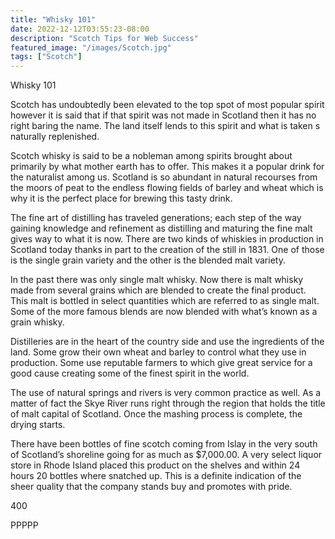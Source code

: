 ```yaml
---
title: "Whisky 101"
date: 2022-12-12T03:55:23-08:00
description: "Scotch Tips for Web Success"
featured_image: "/images/Scotch.jpg"
tags: ["Scotch"]
---
```


Whisky 101

Scotch has undoubtedly been elevated to the top spot of most popular spirit however it is said that if that spirit was not made in Scotland then it has no right baring the name. The land itself lends to this spirit and what is taken s naturally replenished.

Scotch whisky is said to be a nobleman among spirits brought about primarily by what mother earth has to offer.  This makes it a popular drink for the naturalist among us. Scotland is so abundant in natural recourses from the moors of peat to the endless flowing fields of barley and wheat which is why it is the perfect place for brewing this tasty drink.

The fine art of distilling has traveled generations; each step of the way gaining knowledge and refinement as distilling and maturing the fine malt gives way to what it is now. There are two kinds of whiskies in production in Scotland today thanks in part to the creation of the still in 1831.  One of those is the single grain variety and the other is the blended malt variety.

In the past there was only single malt whisky. Now there is malt whisky made from several grains which are blended to create the final product. This malt is bottled in select quantities which are referred to as single malt. Some of the more famous blends are now blended with what’s known as a grain whisky.

Distilleries are in the heart of the country side and use the ingredients of the land.  Some grow their own wheat and barley to control what they use in production. Some use reputable farmers to which give great service for a good cause creating some of the finest spirit in the world.

The use of natural springs and rivers is very common practice as well.  As a matter of fact the Skye River runs right through the region that holds the title of malt capital of Scotland. Once the mashing process is complete, the drying starts.  

There have been bottles of fine scotch coming from Islay in the very south of Scotland’s shoreline going for as much as $7,000.00.  A very select liquor store in Rhode Island placed this product on the shelves and within 24 hours 20 bottles where snatched up. This is a definite indication of the sheer quality that the company stands buy and promotes with pride.

400

PPPPP

